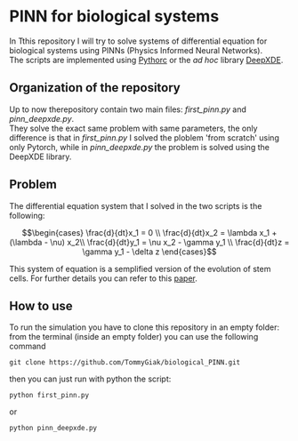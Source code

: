 # PINN for biological systems
In Tthis repository I will try to solve systems of differential equation for biological systems using PINNs (Physics Informed Neural Networks).\
The scripts are implemented using [Pythorc](https://pytorch.org) or the <em>ad hoc</em> library [DeepXDE](https://github.com/lululxvi/deepxde).

## Organization of the repository
Up to now therepository contain two main files: <em>first_pinn.py</em> and <em>pinn_deepxde.py</em>.\
They solve the exact same problem with same parameters, the only difference is that in <em>first_pinn.py</em> I solved the ploblem 'from scratch' using only Pytorch, while in <em>pinn_deepxde.py</em> the problem is solved using the DeepXDE library.

## Problem
The differential equation system that I solved in the two scripts is the following:
```math
\begin{cases}
    \frac{d}{dt}x_1 = 0 \\
    \frac{d}{dt}x_2 = \lambda x_1 + (\lambda - \nu) x_2\\
    \frac{d}{dt}y_1 = \nu x_2 - \gamma y_1 \\
    \frac{d}{dt}z = \gamma y_1 - \delta z
\end{cases}
```
This system of equation is a semplified version of the evolution of stem cells. For further details you can refer to this [paper](https://pubmed.ncbi.nlm.nih.gov/28616066/).

## How to use
To run the simulation you have to clone this repository in an empty folder: from the terminal (inside an empty folder) you can use the following command
```shell
git clone https://github.com/TommyGiak/biological_PINN.git
```
then you can just run with python the script:
```shell
python first_pinn.py
```
or
```shell
python pinn_deepxde.py
```
